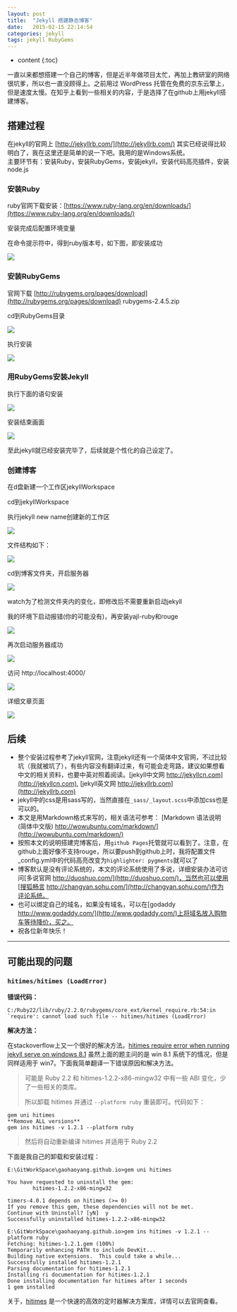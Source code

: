 ```yaml
---
layout: post
title:  "Jekyll 搭建静态博客"
date:   2015-02-15 22:14:54
categories: jekyll
tags: jekyll RubyGems 
---
```


* content
{:toc}

一直以来都想搭建一个自己的博客，但是近半年做项目太忙，再加上教研室的网络很坑爹，所以也一直没顾得上。之前用过 WordPress 托管在免费的京东云擎上，但是速度太慢。在知乎上看到一些相关的内容，于是选择了在github上用jekyll搭建博客。





## 搭建过程

在jekyll的官网上 [http://jekyllrb.com/](http://jekyllrb.com/) 其实已经说得比较明白了，我在这里还是简单的说一下吧。我用的是Windows系统。    
主要环节有：安装Ruby，安装RubyGems，安装jekyll，安装代码高亮插件，安装node.js

### 安装Ruby

ruby官网下载安装：[https://www.ruby-lang.org/en/downloads/](https://www.ruby-lang.org/en/downloads/)

安装完成后配置环境变量

在命令提示符中，得到ruby版本号，如下图，即安装成功

![](http://ww4.sinaimg.cn/large/7011d6cfjw1f2ue0e393vj20cu00t748.jpg)

### 安装RubyGems

官网下载 [http://rubygems.org/pages/download](http://rubygems.org/pages/download) rubygems-2.4.5.zip   

cd到RubyGems目录   

![](http://ww1.sinaimg.cn/large/7011d6cfjw1f2ue1l2yscj20gk02amxj.jpg)

执行安装   

![](http://ww1.sinaimg.cn/large/7011d6cfjw1f2ue1w8eqnj20bx00hglg.jpg)  

### 用RubyGems安装Jekyll

执行下面的语句安装   

![](http://ww4.sinaimg.cn/large/7011d6cfjw1f2ue2g2p3uj207x00ft8j.jpg)

安装结束画面   

![](http://ww4.sinaimg.cn/large/7011d6cfjw1f2ue32drwhj20hv09xq5m.jpg)

至此jekyll就已经安装完毕了，后续就是个性化的自己设定了。

### 创建博客

在d盘新建一个工作区jekyllWorkspace

cd到jekyllWorkspace   

执行jekyll new name创建新的工作区   

![](http://ww3.sinaimg.cn/large/7011d6cfjw1f2ue3lt31nj20cj02nt8u.jpg)

文件结构如下：   

![](http://ww1.sinaimg.cn/large/7011d6cfjw1f2ue3ujsybj20ek06wabh.jpg)

cd到博客文件夹，开启服务器   

![](http://ww1.sinaimg.cn/large/7011d6cfjw1f2ue47y9lgj20ao00f0sl.jpg)

watch为了检测文件夹内的变化，即修改后不需要重新启动jekyll

我的环境下启动报错(你的可能没有)，再安装yajl-ruby和rouge  

![](http://ww4.sinaimg.cn/large/7011d6cfjw1f2ue4nelnxj20dd077q49.jpg)

再次启动服务器成功

![](http://ww4.sinaimg.cn/large/7011d6cfjw1f2ue4v42koj20g505bdgy.jpg)

访问 http://localhost:4000/   

![](http://ww1.sinaimg.cn/large/7011d6cfjw1f2ue56ckwoj20je0eumz3.jpg)

详细文章页面   

![](http://ww2.sinaimg.cn/large/7011d6cfjw1f2ue5f3j9cj20je0gyq7a.jpg)

## 后续

*  整个安装过程参考了jekyll官网，注意jekyll还有一个简体中文官网，不过比较坑（我就被坑了），有些内容没有翻译过来，有可能会走弯路，建议如果想看中文的相关资料，也要中英对照着阅读。[jekyll中文网 http://jekyllcn.com](http://jekyllcn.com), [jekyll英文网 http://jekyllrb.com](http://jekyllrb.com)
*  jekyll中的css是用sass写的，当然直接在`_sass/_layout.scss`中添加css也是可以的。
*  本文是用Markdown格式来写的，相关语法可参考： [Markdown 语法说明 (简体中文版) http://wowubuntu.com/markdown/](http://wowubuntu.com/markdown/)  
*  按照本文的说明搭建完博客后，用`github Pages`托管就可以看到了。注意，在github上面好像不支持rouge，所以要push到github上时，我将配置文件_config.yml中的代码高亮改变为`highlighter: pygments`就可以了
*  博客默认是没有评论系统的，本文的评论系统使用了多说，详细安装办法可访问[多说官网 http://duoshuo.com/](http://duoshuo.com/)，当然也可以使用[搜狐畅言 http://changyan.sohu.com/](http://changyan.sohu.com/)作为评论系统。
*  也可以绑定自己的域名，如果没有域名，可以在[godaddy http://www.godaddy.com/](http://www.godaddy.com/)上将域名放入购物车等待降价，买之。
*  祝各位新年快乐！

---

## 可能出现的问题

### `hitimes/hitimes (LoadError)`

**错误代码：**

```
C:/Ruby22/lib/ruby/2.2.0/rubygems/core_ext/kernel_require.rb:54:in `require': cannot load such file -- hitimes/hitimes (LoadError)
```

**解决方法：**

在stackoverflow上又一个很好的解决方法。[hitimes require error when running jekyll serve on windows 8.1](http://stackoverflow.com/questions/28985481/hitimes-require-error-when-running-jekyll-serve-on-windows-8-1) 虽然上面的题主问的是 win 8.1 系统下的情况，但是同样适用于 win7。下面我简单翻译一下错误原因和解决方法。

> 可能是 Ruby 2.2 和 hitimes-1.2.2-x86-mingw32 中有一些 ABI 变化，少了一些相关的类库。
>
> 所以卸载 hitimes 并通过 `--platform ruby` 重装即可。代码如下：

```
gem uni hitimes
**Remove ALL versions**
gem ins hitimes -v 1.2.1 --platform ruby
```

> 然后将自动重新编译 hitimes 并适用于 Ruby 2.2

下面是我自己的卸载和安装过程：

```
E:\GitWorkSpace\gaohaoyang.github.io>gem uni hitimes

You have requested to uninstall the gem:
        hitimes-1.2.2-x86-mingw32

timers-4.0.1 depends on hitimes (>= 0)
If you remove this gem, these dependencies will not be met.
Continue with Uninstall? [yN]  y
Successfully uninstalled hitimes-1.2.2-x86-mingw32

E:\GitWorkSpace\gaohaoyang.github.io>gem ins hitimes -v 1.2.1 --platform ruby
Fetching: hitimes-1.2.1.gem (100%)
Temporarily enhancing PATH to include DevKit...
Building native extensions.  This could take a while...
Successfully installed hitimes-1.2.1
Parsing documentation for hitimes-1.2.1
Installing ri documentation for hitimes-1.2.1
Done installing documentation for hitimes after 1 seconds
1 gem installed
```


关于，[hitimes](https://rubygems.org/gems/hitimes/versions/1.2.2) 是一个快速的高效的定时器解决方案库，详情可以去官网查看。
